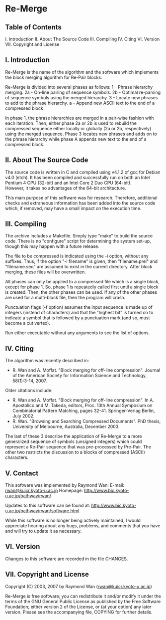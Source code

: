 Re-Merge
========


Table of Contents
-----------------
  I.    Introduction
  II.   About The Source Code
  III.  Compiling
  IV.   Citing
  VI.   Version
  VII.  Copyright and License



I.  Introduction
----------------

Re-Merge is the name of the algorithm and the software which implements the
block merging algorithm for Re-Pair blocks.

Re-Merge is divided into several phases as follows:
  1  - Phrase hierarchy merging.
  2a - On-line pairing of sequence symbols.
  2b - Optimal re-parsing of sequence symbols using the merged hierarchy.
  3  - Locate new phrases to add to the phrase hierarchy.
  a  - Append new ASCII text to the end of a compressed block

In phase 1, the phrase hierarchies are merged in a pair-wise fashion
with each iteration.  Then, either phase 2a or 2b is used to rebuild the
compressed sequence either locally or globally (2a or 2b, respectively)
using the merged sequence.  Phase 3 locates new phrases and adds on to
the phrase hierarchy while phase A appends new text to the end of a
compressed block.


II.  About The Source Code
--------------------------

The source code is written in C and compiled using v4.1.2 of gcc for 
Debian v4.0 (etch).  It has been compiled and successfully run on both an 
Intel Pentium 4 CPU (32-bit) and an Intel Core 2 Duo CPU (64-bit).  
However, it takes no advantages of the 64-bit architecture.

This main purpose of this software was for research.  Therefore, 
additional checks and extraneous information has been added into the 
source code which, if removed, may have a small impact on the execution 
time.


III.  Compiling
---------------

The archive includes a Makefile.  Simply type "make" to build the source 
code.  There is no "configure" script for determining the system set-up, 
though this may happen with a future release.

The file to be compressed is indicated using the -i option, without any
suffixes.  Thus, if the option "-i filename" is given, then
"filename.prel" and "filename.seq" are assumed to exist in the current
directory.  After block merging, these files will be overwritten.

All phases can only be applied to a compressed file which is a single
block, except for phase 1.  So, phase 1 is repeatedly called first until
a single block is created.  Then, the other phases can be used.  If any
of the other phases are used for a multi-block file, then the program
will crash.

Punctuation flags (-f option) assumes the input sequence is made up of
integers (instead of characters) and that the "highest bit" is turned on
to indicate a symbol that is followed by a punctuation mark (and so,
must become a cut vertex).

Run either executable without any arguments to see the list of options.


IV.  Citing
-----------

The algorithm was recently described in:
  - R. Wan and A. Moffat. "Block merging for off-line compression". Journal of
    the American Society for Information Science and Technology, 58(1):3-14,
    2007.

Older citations include:
  - R. Wan and A. Moffat. "Block merging for off-line compression". In A.
    Apostolico and M. Takeda, editors, Proc. 13th Annual Symposium on
    Combinatorial Pattern Matching, pages 32-41. Springer-Verlag Berlin,
    July 2002.
  - R. Wan. "Browsing and Searching Compressed Documents". PhD thesis,
    University of Melbourne, Australia, December 2003.

The last of these 3 describe the application of Re-Merge to a more
generalized sequence of symbols (unsigned integers) which could represent
a Re-Pair sequence that was pre-processed by Pre-Pair.  The other two
restricts the discussion to a blocks of compressed (ASCII) characters.


V.  Contact
-----------

This software was implemented by Raymond Wan:
  E-mail:  rwan@kuicr.kyoto-u.ac.jp
  Homepage:  http://www.bic.kyoto-u.ac.jp/pathway/rwan/

Updates to this software can be found at:
  http://www.bic.kyoto-u.ac.jp/pathway/rwan/software.html

While this software is no longer being actively maintained, I would 
appreciate hearing about any bugs, problems, and comments that you have 
and will try to update it as necessary.


VI.  Version
------------

Changes to this software are recorded in the file CHANGES.


VII.  Copyright and License
---------------------------

Copyright (C) 2003, 2007 by Raymond Wan (rwan@kuicr.kyoto-u.ac.jp)

Re-Merge is free software; you can redistribute it and/or modify
it under the terms of the GNU General Public License as published by the 
Free Software Foundation; either version 2 of the License, or (at your 
option) any later version.  Please see the accompanying file, COPYING for 
further details.


